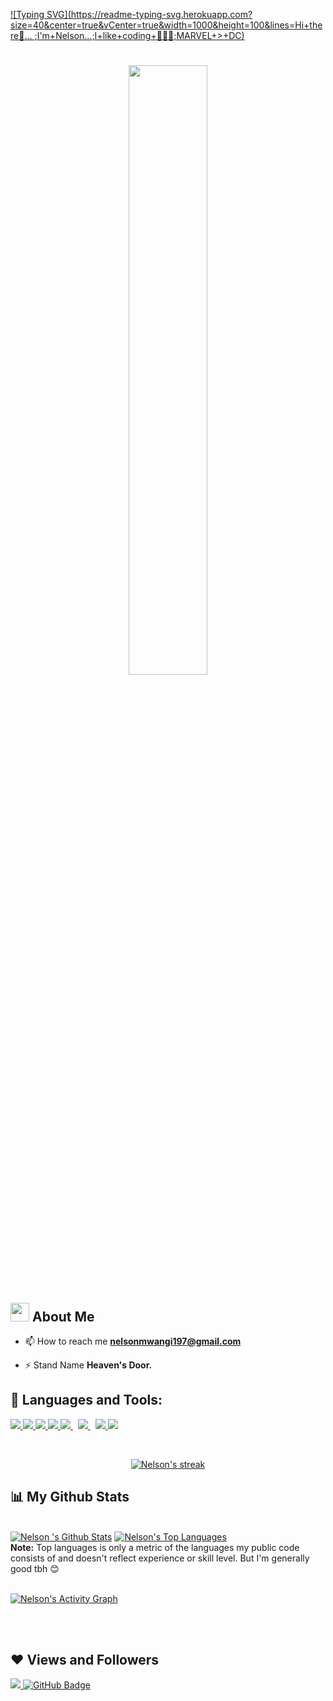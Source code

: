 

[![Typing SVG](https://readme-typing-svg.herokuapp.com?size=40&center=true&vCenter=true&width=1000&height=100&lines=Hi+there👋... ;I'm+Nelson...;I+like+coding+👨🏽‍💻;MARVEL+>+DC)](https://git.io/typing-svg)


<h1 width="100%" align="center" href="#"><img width="50%" src="https://clipground.com/images/coding-png-11.png" height="auto"/></h1>


## <img src="https://raw.githubusercontent.com/MartinHeinz/MartinHeinz/master/wave.gif" width="30px">  About Me




- 📫 How to reach me **nelsonmwangi197@gmail.com**

- ⚡ Stand Name **Heaven's Door.**

## 🚀 Languages and Tools:

<p align="left"> 
    <a href="https://www.java.com" target="_blank"> <img src="https://img.icons8.com/color/48/000000/java-coffee-cup-logo.png"/> </a>
    <a href="https://reactjs.org/" target="_blank"> <img src="https://img.icons8.com/color/48/000000/react-native.png"/> </a> 
    <a href="https://developer.mozilla.org/en-US/docs/Web/JavaScript" target="_blank"> <img src="https://img.icons8.com/color/48/000000/javascript.png"/> </a>  
    <a href="https://www.python.org" target="_blank"> <img src="https://img.icons8.com/color/48/000000/python.png"/> </a> 
    <a style="padding-right:8px;" href="https://nodejs.org" target="_blank"> <img src="https://img.icons8.com/color/48/000000/nodejs.png"/> </a> 
    <a style="padding-right:8px;" href="https://www.mysql.com/" target="_blank"> <img src="https://img.icons8.com/fluent/50/000000/mysql-logo.png"/> </a> 
    <a href="https://firebase.google.com/" target="_blank"> <img src="https://img.icons8.com/color/48/000000/firebase.png"/> </a>   
    <a href="https://kotlinlang.org/" target="_blank"> <img src="https://img.icons8.com/color/48/000000/kotlin.png"/> </a> 
 
</p>

<!-- [![React Badge](https://img.shields.io/badge/-React-61DBFB?style=for-the-badge&labelColor=black&logo=react&logoColor=61DBFB)](#)  [![Javascript Badge](https://img.shields.io/badge/-Javascript-F0DB4F?style=for-the-badge&labelColor=black&logo=javascript&logoColor=F0DB4F)](#) [![Typescript Badge](https://img.shields.io/badge/-Typescript-007acc?style=for-the-badge&labelColor=black&logo=typescript&logoColor=007acc)](#) [![Nodejs Badge](https://img.shields.io/badge/-Nodejs-3C873A?style=for-the-badge&labelColor=black&logo=node.js&logoColor=3C873A)](#) [![GraphQL Badge](https://img.shields.io/badge/-GraphQl-e535ab?style=for-the-badge&labelColor=black&logo=node.js&logoColor=e535ab)](#) -->
<br/>

<p align="center">
    <a href="https://github.com/MwangiNelson/github-readme-streak-stats">
        <img title="🔥 Get streak stats for your profile at git.io/streak-stats" alt="Nelson's streak" src="https://github-readme-streak-stats.herokuapp.com/?user=MwangiNelson&theme=black-ice&hide_border=true&stroke=0000&background=060A0CD0"/>
    </a>
</p>

## 📊 My Github Stats

  <br/>
    <a href="https://github.com/MwangiNelson/github-readme-stats"><img alt="Nelson 's Github Stats" src="https://github-readme-stats.vercel.app/api?username=MwangiNelson&show_icons=true&count_private=true&theme=react&hide_border=true&bg_color=0D1117" /></a>
  <a href="https://github.com/MwangiNelson/github-readme-stats"><img alt="Nelson's Top Languages" src="https://github-readme-stats.vercel.app/api/top-langs/?username=MwangiNelson&langs_count=8&count_private=true&layout=compact&theme=react&hide_border=true&bg_color=0D1117" /></a>
  <br/>
  <b>Note:</b> Top languages is only a metric of the languages my public code consists of and doesn't reflect experience or skill level. But I'm generally good tbh 😊


<br/>
<br/>

<a href="https://github.com/MwangiNelson/github-readme-activity-graph"><img alt="Nelson's Activity Graph" src="https://activity-graph.herokuapp.com/graph?username=MwangiNelson&bg_color=0D1117&color=5BCDEC&line=5BCDEC&point=FFFFFF&hide_border=true" /></a>

<br/>
<br/>






</p>

## ❤ Views and Followers
<a href="https://github.com/MwangiNelson/github-profile-views-counter">
    <img src="https://komarev.com/ghpvc/?username=MwangiNelson">
</a>
<a href="https://github.com/MwangiNelson?tab=followers"><img src="https://img.shields.io/github/followers/MwangiNelson?label=Followers&style=social" alt="GitHub Badge"></a>
